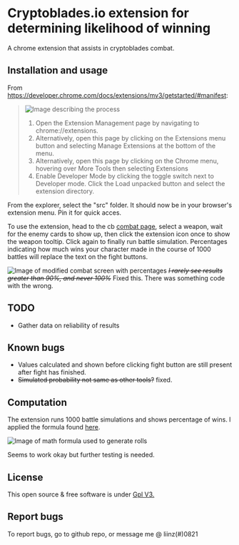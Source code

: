 # Cryptoblades.io extension for determining likelihood of winning

A chrome extension that assists in cryptoblades combat.

## Installation and usage

From <https://developer.chrome.com/docs/extensions/mv3/getstarted/#manifest>:

>![Image describing the process](https://developer-chrome-com.imgix.net/image/BhuKGJaIeLNPW9ehns59NfwqKxF2/vOu7iPbaapkALed96rzN.png?w=571 "Image from the link above")
>
> 1. Open the Extension Management page by navigating to chrome://extensions.
> 2. Alternatively, open this page by clicking on the Extensions menu button and selecting Manage Extensions at the bottom of the menu.
> 3. Alternatively, open this page by clicking on the Chrome menu, hovering over More Tools then selecting Extensions
> 4. Enable Developer Mode by clicking the toggle switch next to Developer mode.
> Click the Load unpacked button and select the extension directory.

From the explorer, select the "src" folder. It should now be in your browser's extension menu. Pin it for quick acces.

To use the extension, head to the cb [combat page](https://app.cryptoblades.io/#/combat), select a weapon, wait for the enemy cards to show up, then click the extension icon once to show the weapon tooltip. Click again to finally run battle simulation. Percentages indicating how much wins your character made in the course of 1000 battles will replace the text on the fight buttons.

![Image of modified combat screen with percentages](https://picc.io/CKLMgYW.png)
~~*I rarely see results greater than 90%, and never 100%*~~ Fixed this. There was something code with the wrong.

## TODO

- Gather data on reliability of results

## Known bugs

- Values calculated and shown before clicking fight button are still present after fight has finished.
- ~~Simulated probability not same as other tools?~~ fixed.

## Computation

The extension runs 1000 battle simulations and shows percentage of wins.
I applied the formula found [here](https://wax-dapps.site/crypto-blades/combat).

![Image of math formula used to generate rolls](https://media.discordapp.net/attachments/856908629612560464/868132463552135218/219627866_1236978556754654_6526931600978395474_n.png)

Seems to work okay but further testing is needed.

## License

This open source & free software is under [Gpl V3.](https://www.gnu.org/licenses/gpl-3.0.en.html)

## Report bugs

To report bugs, go to github repo, or message me @ liinz(#)0821
